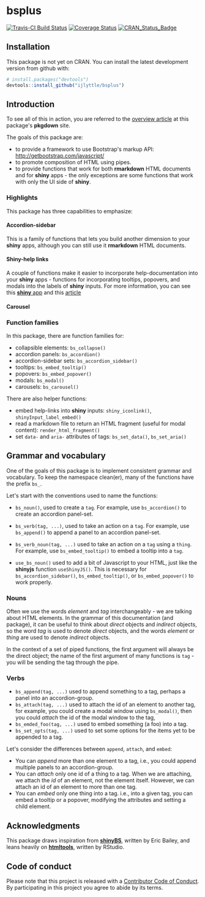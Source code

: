 # bsplus
[![Travis-CI Build Status](https://travis-ci.org/ijlyttle/bsplus.svg?branch=master)](https://travis-ci.org/ijlyttle/bsplus)
[![Coverage Status](https://img.shields.io/codecov/c/github/ijlyttle/bsplus/master.svg)](https://codecov.io/github/ijlyttle/bsplus?branch=master)
[![CRAN_Status_Badge](http://www.r-pkg.org/badges/version/bsplus)](https://cran.r-project.org/package=plus)

## Installation

This package is not yet on CRAN. You can install the latest development version from github with:

```R
# install.packages("devtools")
devtools::install_github("ijlyttle/bsplus")
```

## Introduction

To see all of this in action, you are referred to the [overview article](http://ijlyttle.github.io/bsplus/articles/overview.html) at this package's **pkgdown** site. 

The goals of this package are:

- to provide a framework to use Bootstrap's markup API: http://getbootstrap.com/javascript/
- to promote composition of HTML using pipes.
- to provide functions that work for both **rmarkdown** HTML documents and for **shiny** apps - the only exceptions are some functions that work with only the UI side of **shiny**.

### Highlights

This package has three capabilities to emphasize:

#### Accordion-sidebar

This is a family of functions that lets you build another dimension to your **shiny** apps, although you can still use it **rmarkdown** HTML documents.

#### Shiny-help links

A couple of functions make it easier to incorporate help-documentation into your **shiny** apps - functions for incorporating tooltips, popovers, and modals into the labels of **shiny** inputs. For more information, you can see this [**shiny** app](https://ijlyttle.shinyapps.io/tooltip_popover_modal/) and this [article](https://ijlyttle.github.io/bsplus/)

#### Carousel

### Function families 

In this package, there are function families for:

- collapsible elements: `bs_collapse()`
- accordion panels: `bs_accordion()`
- accordion-sidebar sets: `bs_accordion_sidebar()`
- tooltips: `bs_embed_tooltip()`
- popovers: `bs_embed_popover()`
- modals: `bs_modal()`
- carousels: `bs_carousel()`

There are also helper functions:

- embed help-links into **shiny** inputs: `shiny_iconlink()`, `shinyInput_label_embed()`
- read a markdown file to return an HTML fragment (useful for modal content): `render_html_fragment()`
- set `data-` and `aria-` attributes of tags: `bs_set_data()`, `bs_set_aria()`

## Grammar and vocabulary

One of the goals of this package is to implement consistent grammar and vocabulary. To keep the namespace clean(er), many of the functions have the prefix `bs_`.

Let's start with the conventions used to name the functions:

- `bs_noun()`, used to create a `tag`. For example, use `bs_accordion()` to create an accordion panel-set.

- `bs_verb(tag, ...)`, used to take an action on a `tag`. For example, use `bs_append()` to append a panel to an accordion panel-set.

- `bs_verb_noun(tag, ...)` used to take an action on a `tag` using a `thing`. For example, use `bs_embed_tooltip()` to embed a tooltip into a `tag`.

- `use_bs_noun()` used to add a bit of Javascript to your HTML, just like the **shinyjs** function `useShinyJS()`. This is necessary for `bs_accordion_sidebar()`, `bs_embed_tooltip()`, or `bs_embed_popover()` to work properly.

### Nouns

Often we use the words *element* and *tag* interchangeably - we are talking about HTML elements. In the grammar of this documentation (and package), it can be useful to think about *direct* objects and *indirect* objects, so the word *tag* is used to denote *direct* objects, and the words *element* or *thing* are used to denote *indirect* objects.

In the context of a set of piped functions, the first argument will always be the direct object; the name of the first argument of many functions is `tag` - you will be sending the tag through the pipe.

### Verbs

- `bs_append(tag, ...)` used to append something to a tag, perhaps a panel into an accordion-group.
- `bs_attach(tag, ...)` used to attach the id of an element to another tag, for example, you could create a modal window using `bs_modal()`, then you could *attach* the id of the modal window to the tag,
- `bs_emded_foo(tag, ...)` used to embed something (a foo) into a tag.
- `bs_set_opts(tag, ...)` used to set some options for the items yet to be appended to a tag.

Let's consider the differences between `append`, `attach`, and `embed`:

- You can *append* more than one element to a tag, i.e., you could append multiple panels to an accordion-group.
- You can *attach* only one id of a thing to a tag. When we are attaching, we attach the *id* of an element, not the element itself. However, we can attach an id of an element to more than one tag.
- You can *embed* only one thing into a tag. i.e., into a given tag, you can embed a tooltip or a popover, modifying the attributes and setting a child element.

## Acknowledgments

This package draws inspiration from [**shinyBS**](https://ebailey78.github.io/shinyBS/), written by Eric Bailey, and leans heavily on [**htmltools**](https://cran.r-project.org/web/packages/htmltools/index.html), written by RStudio.

## Code of conduct

Please note that this project is released with a [Contributor Code of Conduct](CONDUCT.md). By participating in this project you agree to abide by its terms.
